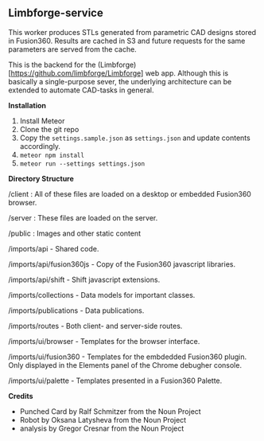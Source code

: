 **Limbforge-service**
----

This worker produces STLs generated from parametric CAD designs stored in Fusion360. Results are cached in S3 and future requests for the same parameters are served from the cache.

This is the backend for the (Limbforge)[https://github.com/limbforge/Limbforge] web app.  Although this is basically a single-purpose sever, the underlying architecture can be extended to automate CAD-tasks in general.

**Installation**
1. Install Meteor
2. Clone the git repo
3. Copy the `settings.sample.json` as `settings.json` and update contents accordingly.
3. `meteor npm install`
4. `meteor run --settings settings.json`

**Directory Structure**

/client : All of these files are loaded on a desktop or embedded Fusion360 browser.

/server : These files are loaded on the server.

/public : Images and other static content

/imports/api             - Shared code.

/imports/api/fusion360js - Copy of the Fusion360 javascript libraries.

/imports/api/shift       - Shift javascript extensions.

/imports/collections     - Data models for important classes.

/imports/publications    - Data publications.

/imports/routes          - Both client- and server-side routes.

/imports/ui/browser      - Templates for the browser interface.

/imports/ui/fusion360    - Templates for the embdedded Fusion360 plugin. Only displayed in the Elements panel of the Chrome debugher console.

/imports/ui/palette      - Templates presented in a Fusion360 Palette.


**Credits**

* Punched Card by Ralf Schmitzer from the Noun Project
* Robot by Oksana Latysheva from the Noun Project
* analysis by Gregor Cresnar from the Noun Project
